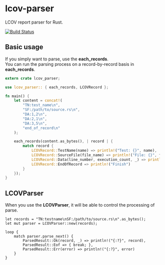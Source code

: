 lcov-parser
================================

LCOV report parser for Rust.

[![Build Status](https://travis-ci.org/holyshared/lcov-parser.svg)](https://travis-ci.org/holyshared/lcov-parser)

Basic usage
--------------------------------

If you simply want to parse, use the **each_records**.  
You can run the parsing process on a record-by-record basis in **each_records**.

```rust
extern crate lcov_parser;

use lcov_parser:: { each_records, LCOVRecord };

fn main() {
    let content = concat!(
        "TN:test_name\n",
        "SF:/path/to/source.rs\n",
        "DA:1,2\n",
        "DA:2,1\n",
        "DA:3,5\n",
        "end_of_record\n"
    );

    each_records(content.as_bytes(), | record | {
        match record {
            LCOVRecord::TestName(name) => println!("Test: {}", name),
            LCOVRecord::SourceFile(file_name) => println!("File: {}", file_name),
            LCOVRecord::Data(line_number, execution_count, _) => println!("Line: {}, Executed: {}", line_number, execution_count),
            LCOVRecord::EndOfRecord => println!("Finish")
        }
    });
}
```

LCOVParser
--------------------------------

When you use the **LCOVParser**, it will be able to control the processing of parse.

```
let records = "TN:testname\nSF:/path/to/source.rs\n".as_bytes();
let mut parser = LCOVParser::new(records);

loop {
	match parser.parse_next() {
		ParsedResult::Ok(record, _) => println!("{:?}", record),
		ParsedResult::Eof => { break; },
		ParsedResult::Err(error) => println!("{:?}", error)
	}
}
```
